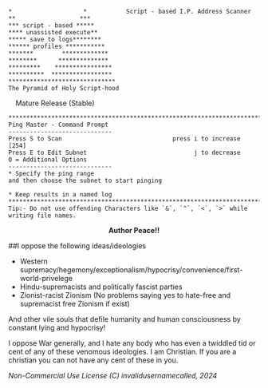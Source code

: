 ```
*                    *           Script - based I.P. Address Scanner
**                  ***
*** script - based *****
**** unassisted execute**
***** save to logs********
****** profiles ***********
*******        *************
********      **************
*********    ****************
**********  *****************
******************************
The Pyramid of Holy Script-hood
```
<html><b>&nbsp        </b>&nbsp  Mature Release (Stable)

```
*******************************************************************************
Ping Master - Command Prompt 
-----------------------------
Press S to Scan                               press i to increase [254]
Press E to Edit Subnet                              j to decrease
O = Additional Options
-----------------------------
* Specify the ping range
and then choose the subnet to start pinging

* Keep results in a named log
*******************************************************************************
Tip:- Do not use offending Characters like `&`, `^`, `<`, `>` while writing file names.
```


<p align=center><strong></b>Author Peace!!</strong></p>

##I oppose the following ideas/ideologies
- Western supremacy/hegemony/exceptionalism/hypocrisy/convenience/first-world-privelege
- Hindu-supremacists and politically fascist parties
- Zionist-racist Zionism (No problems saying yes to hate-free and supremacist free Zionism if exist)

And other vile souls that defile humanity and human consciousness by constant lying and hypocrisy!

I oppose War generally, and I hate any body who has even a twiddled tid or cent of any of these venomous ideologies. I am Christian. If you are a christian you can not have any cent of these in you.



_Non-Commercial Use License
(C) invalidusernamecalled, 2024_

